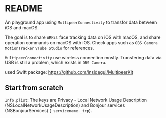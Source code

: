 # README

An playground app using `MultipeerConnectivity` to transfor data between iOS and macOS.

The goal is to share `ARKit` face tracking data on iOS with macOS, and share operation commands on macOS with iOS. Check apps such as `OBS Camera` `MotionTracker` `VTube Studio` for references.

`MultipeerConnectivity` use wireless connection mostly. Transfering data via USB is still a problem, which exists in `OBS Camera`.

used Swift package: https://github.com/insidegui/MultipeerKit

## Start from scratch

`Info.plist`: The keys are Privacy - Local Network Usage Description (NSLocalNetworkUsageDescription) and Bonjour services (NSBonjourServices) (`_servicename._tcp`).

